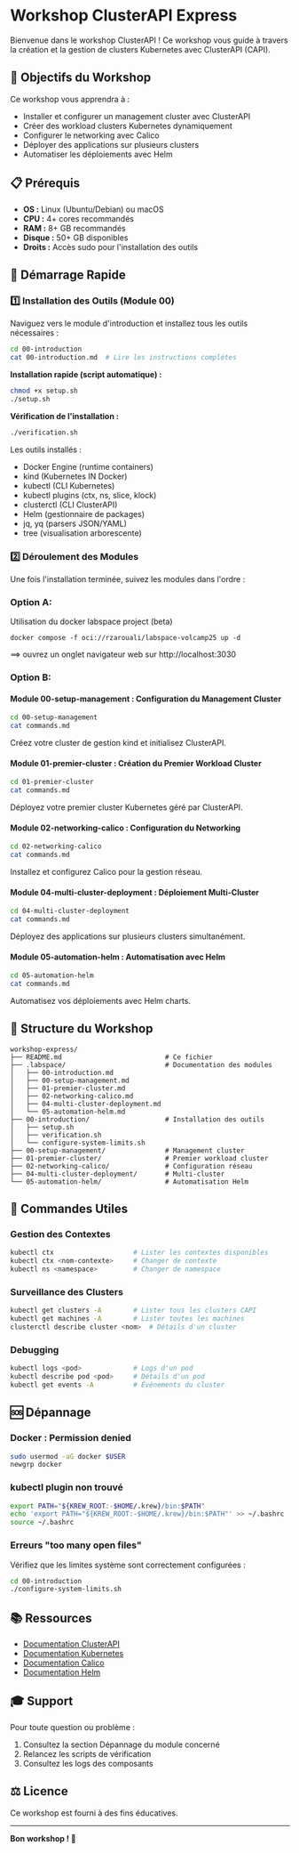 # Workshop ClusterAPI Express

Bienvenue dans le workshop ClusterAPI ! Ce workshop vous guide à travers la création et la gestion de clusters Kubernetes avec ClusterAPI (CAPI).

## 🎯 Objectifs du Workshop

Ce workshop vous apprendra à :
- Installer et configurer un management cluster avec ClusterAPI
- Créer des workload clusters Kubernetes dynamiquement
- Configurer le networking avec Calico
- Déployer des applications sur plusieurs clusters
- Automatiser les déploiements avec Helm

## 📋 Prérequis

- **OS :** Linux (Ubuntu/Debian) ou macOS
- **CPU :** 4+ cores recommandés
- **RAM :** 8+ GB recommandés
- **Disque :** 50+ GB disponibles
- **Droits :** Accès sudo pour l'installation des outils

## 🚀 Démarrage Rapide

### 1️⃣ Installation des Outils (Module 00)

Naviguez vers le module d'introduction et installez tous les outils nécessaires :

```bash
cd 00-introduction
cat 00-introduction.md  # Lire les instructions complètes
```

**Installation rapide (script automatique) :**
```bash
chmod +x setup.sh
./setup.sh
```

**Vérification de l'installation :**
```bash
./verification.sh
```

Les outils installés :
- Docker Engine (runtime containers)
- kind (Kubernetes IN Docker)
- kubectl (CLI Kubernetes)
- kubectl plugins (ctx, ns, slice, klock)
- clusterctl (CLI ClusterAPI)
- Helm (gestionnaire de packages)
- jq, yq (parsers JSON/YAML)
- tree (visualisation arborescente)

### 2️⃣ Déroulement des Modules

Une fois l'installation terminée, suivez les modules dans l'ordre :

### Option A:
Utilisation du docker labspace project (beta)

```
docker compose -f oci://rzarouali/labspace-volcamp25 up -d
```

==> ouvrez un onglet navigateur web sur http://localhost:3030

### Option B:
#### **Module 00-setup-management** : Configuration du Management Cluster
```bash
cd 00-setup-management
cat commands.md
```
Créez votre cluster de gestion kind et initialisez ClusterAPI.

#### **Module 01-premier-cluster** : Création du Premier Workload Cluster
```bash
cd 01-premier-cluster
cat commands.md
```
Déployez votre premier cluster Kubernetes géré par ClusterAPI.

#### **Module 02-networking-calico** : Configuration du Networking
```bash
cd 02-networking-calico
cat commands.md
```
Installez et configurez Calico pour la gestion réseau.

#### **Module 04-multi-cluster-deployment** : Déploiement Multi-Cluster
```bash
cd 04-multi-cluster-deployment
cat commands.md
```
Déployez des applications sur plusieurs clusters simultanément.

#### **Module 05-automation-helm** : Automatisation avec Helm
```bash
cd 05-automation-helm
cat commands.md
```
Automatisez vos déploiements avec Helm charts.

## 📁 Structure du Workshop

```
workshop-express/
├── README.md                          # Ce fichier
├── .labspace/                         # Documentation des modules
│   ├── 00-introduction.md
│   ├── 00-setup-management.md
│   ├── 01-premier-cluster.md
│   ├── 02-networking-calico.md
│   ├── 04-multi-cluster-deployment.md
│   └── 05-automation-helm.md
├── 00-introduction/                   # Installation des outils
│   ├── setup.sh
│   ├── verification.sh
│   └── configure-system-limits.sh
├── 00-setup-management/               # Management cluster
├── 01-premier-cluster/                # Premier workload cluster
├── 02-networking-calico/              # Configuration réseau
├── 04-multi-cluster-deployment/       # Multi-cluster
└── 05-automation-helm/                # Automatisation Helm
```

## 🔧 Commandes Utiles

### Gestion des Contextes
```bash
kubectl ctx                    # Lister les contextes disponibles
kubectl ctx <nom-contexte>     # Changer de contexte
kubectl ns <namespace>         # Changer de namespace
```

### Surveillance des Clusters
```bash
kubectl get clusters -A        # Lister tous les clusters CAPI
kubectl get machines -A        # Lister toutes les machines
clusterctl describe cluster <nom>  # Détails d'un cluster
```

### Debugging
```bash
kubectl logs <pod>             # Logs d'un pod
kubectl describe pod <pod>     # Détails d'un pod
kubectl get events -A          # Événements du cluster
```

## 🆘 Dépannage

### Docker : Permission denied
```bash
sudo usermod -aG docker $USER
newgrp docker
```

### kubectl plugin non trouvé
```bash
export PATH="${KREW_ROOT:-$HOME/.krew}/bin:$PATH"
echo 'export PATH="${KREW_ROOT:-$HOME/.krew}/bin:$PATH"' >> ~/.bashrc
source ~/.bashrc
```

### Erreurs "too many open files"
Vérifiez que les limites système sont correctement configurées :
```bash
cd 00-introduction
./configure-system-limits.sh
```

## 📚 Ressources

- [Documentation ClusterAPI](https://cluster-api.sigs.k8s.io/)
- [Documentation Kubernetes](https://kubernetes.io/docs/)
- [Documentation Calico](https://docs.tigera.io/calico/latest/about/)
- [Documentation Helm](https://helm.sh/docs/)

## 🎓 Support

Pour toute question ou problème :
1. Consultez la section Dépannage du module concerné
2. Relancez les scripts de vérification
3. Consultez les logs des composants

## ⚖️ Licence

Ce workshop est fourni à des fins éducatives.

---

**Bon workshop ! 🚀**
